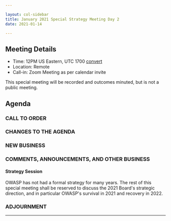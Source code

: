 ```yaml
---

layout: col-sidebar
title: January 2021 Special Strategy Meeting Day 2
date: 2021-01-14

---
```


## Meeting Details

- Time: 12PM US Eastern, UTC 1700 [convert](https://www.timeanddate.com/worldclock/meetingdetails.html?year=2020&month=11&day=24&hour=17&min=0&sec=0&p1=16&p2=919&p3=78&p4=136&p5=137&p6=176&p7=179)
- Location: Remote
- Call-in: Zoom Meeting as per calendar invite

This special meeting will be recorded and outcomes minuted, but is not a public meeting.

## Agenda

### CALL TO ORDER

<!--
Board Members
- Grant Ongers, Martin Knobloch, Owen Pendlebury, Sherif Mansour, Vandana Verma Sehgal, Joubin Jabbari, Bil Corry

Guests
Andrew van der Stock, Tom Pappas, Dawn Aitken, Emily Berman, Harold Blankenship, Lisa Jones, Alonna Stock, Kelly Santalucia
-->

### CHANGES TO THE AGENDA

### NEW BUSINESS

### COMMENTS, ANNOUNCEMENTS, AND OTHER BUSINESS

#### Strategy Session

OWASP has not had a formal strategy for many years. The rest of this special meeting shall be reserved to discuss the 2021 Board's strategic direction, and in particular OWASP's survival in 2021 and recovery in 2022.

### ADJOURNMENT

***
